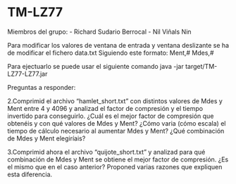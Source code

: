 # TM-LZ77
Miembros del grupo:
    - Richard Sudario Berrocal
    - Nil Viñals Nin

Para modificar los valores de ventana de entrada y ventana deslizante se ha de modificar el fichero data.txt
Siguiendo este formato:
Ment,#
Mdes,#


Para ejectuarlo se puede usar el siguiente comando
java -jar target/TM-LZ77-LZ77.jar

Preguntas a responder:

2.Comprimid el archivo “hamlet_short.txt” con distintos valores de Mdes y Ment entre 4 y 4096 y analizad el factor de compresión y el tiempo invertido para conseguirlo. ¿Cuál es el mejor factor de compresión que obtenéis y con qué valores de Mdes y Ment? ¿Cómo varia (cómo escala) el tiempo de cálculo necesario al aumentar Mdes y Ment? ¿Qué combinación de Mdes y Ment elegiríais?

3.Comprimid ahora el archivo “quijote_short.txt” y analizad para qué combinación de Mdes y Ment se obtiene el mejor factor de compresión. ¿Es el mismo que en el caso anterior? Proponed varias razones que expliquen esta diferencia.